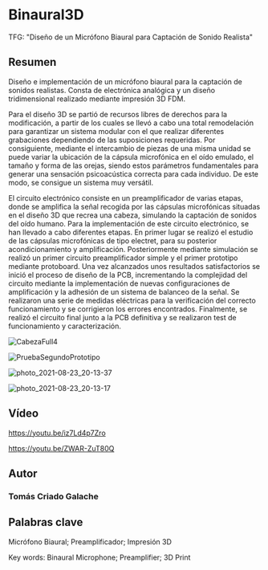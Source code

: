 # Binaural3D
TFG: "Diseño de un Micrófono Biaural para Captación de Sonido Realista"


## Resumen

Diseño e implementación de un micrófono
biaural para la captación de sonidos realistas. Consta de electrónica analógica y un diseño
tridimensional realizado mediante impresión 3D FDM.

Para el diseño 3D se partió de recursos libres de derechos para la modificación, a partir
de los cuales se llevó a cabo una total remodelación para garantizar un sistema modular
con el que realizar diferentes grabaciones dependiendo de las suposiciones requeridas. Por
consiguiente, mediante el intercambio de piezas de una misma unidad se puede variar la
ubicación de la cápsula microfónica en el oído emulado, el tamaño y forma de las orejas,
siendo estos parámetros fundamentales para generar una sensación psicoacústica correcta
para cada individuo. De este modo, se consigue un sistema muy versátil.

El circuito electrónico consiste en un preamplificador de varias etapas, donde se amplifica
la señal recogida por las cápsulas microfónicas situadas en el diseño 3D que recrea
una cabeza, simulando la captación de sonidos del oído humano. Para la implementación
de este circuito electrónico, se han llevado a cabo diferentes etapas. En primer lugar se
realizó el estudio de las cápsulas microfónicas de tipo electret, para su posterior acondicionamiento
y amplificación. Posteriormente mediante simulación se realizó un primer
circuito preamplificador simple y el primer prototipo mediante protoboard. Una vez alcanzados
unos resultados satisfactorios se inició el proceso de diseño de la PCB, incrementando
la complejidad del circuito mediante la implementación de nuevas configuraciones
de amplificación y la adhesión de un sistema de balanceo de la señal. Se realizaron una serie
de medidas eléctricas para la verificación del correcto funcionamiento y se corrigieron
los errores encontrados. Finalmente, se realizó el circuito final junto a la PCB definitiva y
se realizaron test de funcionamiento y caracterización.

![CabezaFull4](https://user-images.githubusercontent.com/36898802/130495722-d2015967-46fe-40c0-b9fc-af1c2f34bbe8.jpg)

![PruebaSegundoPrototipo](https://user-images.githubusercontent.com/36898802/130496103-bf8ad534-c46d-40db-8d49-9eaf1875352d.jpg)

![photo_2021-08-23_20-13-37](https://user-images.githubusercontent.com/36898802/130496390-8cc564db-3f14-498a-b7d1-ea9dbd4239e1.jpg)

![photo_2021-08-23_20-13-17](https://user-images.githubusercontent.com/36898802/130496355-fb4e1690-a03f-43d6-8263-34db273b6e47.jpg)


## Vídeo

https://youtu.be/iz7Ld4p7Zro

https://youtu.be/ZWAR-ZuT80Q


## Autor

### Tomás Criado Galache

## Palabras clave

Micrófono Biaural; Preamplificador; Impresión 3D

Key words: Binaural Microphone; Preamplifier; 3D Print
